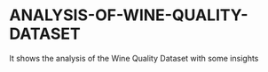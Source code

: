 # ANALYSIS-OF-WINE-QUALITY-DATASET
It shows the analysis of the Wine Quality Dataset with some insights
